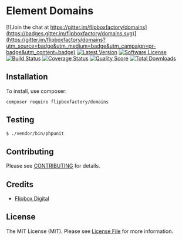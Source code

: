 # Element Domains
[![Join the chat at https://gitter.im/flipboxfactory/domains](https://badges.gitter.im/flipboxfactory/domains.svg)](https://gitter.im/flipboxfactory/domains?utm_source=badge&utm_medium=badge&utm_campaign=pr-badge&utm_content=badge)
[![Latest Version](https://img.shields.io/github/release/flipboxfactory/domains.svg?style=flat-square)](https://github.com/flipboxfactory/domains/releases)
[![Software License](https://img.shields.io/badge/license-MIT-brightgreen.svg?style=flat-square)](LICENSE.md)
[![Build Status](https://img.shields.io/travis/flipboxfactory/domains/master.svg?style=flat-square)](https://travis-ci.org/flipboxfactory/domains)
[![Coverage Status](https://img.shields.io/scrutinizer/coverage/g/flipboxfactory/domains.svg?style=flat-square)](https://scrutinizer-ci.com/g/flipboxfactory/domains/code-structure)
[![Quality Score](https://img.shields.io/scrutinizer/g/flipboxfactory/domains.svg?style=flat-square)](https://scrutinizer-ci.com/g/flipboxfactory/domains)
[![Total Downloads](https://img.shields.io/packagist/dt/flipboxfactory/domains.svg?style=flat-square)](https://packagist.org/packages/flipboxfactory/domains)

## Installation

To install, use composer:

```
composer require flipboxfactory/domains
```

## Testing

``` bash
$ ./vendor/bin/phpunit
```

## Contributing

Please see [CONTRIBUTING](https://github.com/flipboxfactory/domains/blob/master/CONTRIBUTING.md) for details.


## Credits

- [Flipbox Digital](https://github.com/flipbox)

## License

The MIT License (MIT). Please see [License File](https://github.com/flipboxfactory/domains/blob/master/LICENSE) for more information.
